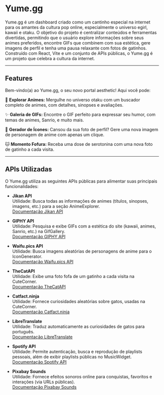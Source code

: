 # Yume.gg

Yume.gg é um dashboard criado como um cantinho especial na internet para os amantes da cultura pop online, especialmente o universo egirl, kawaii e otaku. O objetivo do projeto é centralizar conteúdos e ferramentas divertidas, permitindo que o usuário explore informações sobre seus animes preferidos, encontre GIFs que combinem com sua estética, gere imagens de perfil e tenha uma pausa relaxante com fotos de gatinhos. Construído com React, Vite e um conjunto de APIs públicas, o Yume.gg é um projeto que celebra a cultura da internet.

---

## Features

Bem-vindo(a) ao Yume.gg, o seu novo portal aesthetic! Aqui você pode:

🎌 **Explorar Animes:** Mergulhe no universo otaku com um buscador completo de animes, com detalhes, sinopses e avaliações.

✨ **Galeria de GIFs:** Encontre o GIF perfeito para expressar seu humor, com temas de animes, Sanrio, e muito mais.

🎨 **Gerador de Ícones:** Cansou da sua foto de perfil? Gere uma nova imagem de personagem de anime com apenas um clique.

🐱 **Momento Fofura:** Receba uma dose de serotonina com uma nova foto de gatinho a cada visita.

---

## APIs Utilizadas

O Yume.gg utiliza as seguintes APIs públicas para alimentar suas principais funcionalidades:

- **Jikan API**  
	Utilidade: Busca todas as informações de animes (títulos, sinopses, imagens, etc.) para a seção AnimeExplorer.  
	[Documentação Jikan API](https://jikan.moe)

- **GIPHY API**  
	Utilidade: Pesquisa e exibe GIFs com a estética do site (kawaii, animes, Sanrio, etc.) na GifGallery.  
	[Documentação GIPHY API](https://developers.giphy.com)

- **Waifu.pics API**  
	Utilidade: Busca imagens aleatórias de personagens de anime para o IconGenerator.  
	[Documentação Waifu.pics API](https://waifu.pics/docs)


- **TheCatAPI**  
	Utilidade: Exibe uma foto fofa de um gatinho a cada visita na CuteCorner.  
	[Documentação TheCatAPI](https://thecatapi.com)

- **Catfact.ninja**  
	Utilidade: Fornece curiosidades aleatórias sobre gatos, usadas na CuteCorner.  
	[Documentação Catfact.ninja](https://catfact.ninja)


- **LibreTranslate**  
Utilidade: Traduz automaticamente as curiosidades de gatos para português.  
[Documentação LibreTranslate](https://libretranslate.com/docs/)

- **Spotify API**  
Utilidade: Permite autenticação, busca e reprodução de playlists pessoais, além de exibir playlists públicas no MusicWidget.  
[Documentação Spotify API](https://developer.spotify.com/documentation/web-api/)

- **Pixabay Sounds**  
Utilidade: Fornece efeitos sonoros online para conquistas, favoritos e interações (via URLs públicas).  
[Documentação Pixabay Sounds](https://pixabay.com/api/docs/)
